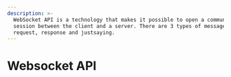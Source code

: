 ```yaml
---
description: >-
  WebSocket API is a technology that makes it possible to open a communication
  session between the client and a server. There are 3 types of messages:
  request, response and justsaying.
---
```


# Websocket API

